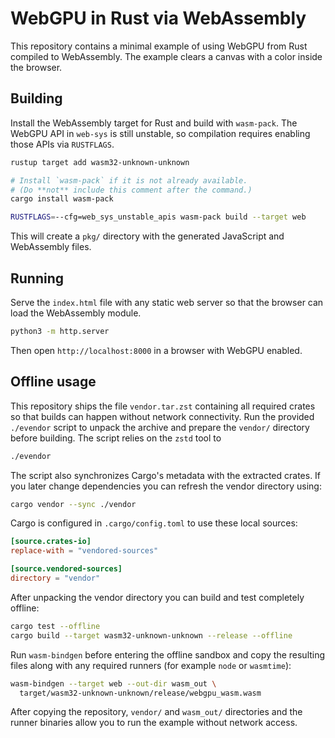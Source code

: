 # WebGPU in Rust via WebAssembly

This repository contains a minimal example of using WebGPU from Rust
compiled to WebAssembly. The example clears a canvas with a color
inside the browser.

## Building

Install the WebAssembly target for Rust and build with `wasm-pack`.
The WebGPU API in `web-sys` is still unstable, so compilation requires
enabling those APIs via `RUSTFLAGS`.

```bash
rustup target add wasm32-unknown-unknown

# Install `wasm-pack` if it is not already available.
# (Do **not** include this comment after the command.)
cargo install wasm-pack

RUSTFLAGS=--cfg=web_sys_unstable_apis wasm-pack build --target web
```

This will create a `pkg/` directory with the generated JavaScript and
WebAssembly files.

## Running

Serve the `index.html` file with any static web server so that the
browser can load the WebAssembly module.

```bash
python3 -m http.server
```

Then open `http://localhost:8000` in a browser with WebGPU enabled.

## Offline usage

This repository ships the file `vendor.tar.zst` containing all required
crates so that builds can happen without network connectivity.  Run the
provided `./evendor` script to unpack the archive and prepare the `vendor/`
directory before building. The script relies on the `zstd` tool to


```bash
./evendor
```

The script also synchronizes Cargo's metadata with the extracted crates. If
you later change dependencies you can refresh the vendor directory using:

```bash
cargo vendor --sync ./vendor
```

Cargo is configured in `.cargo/config.toml` to use these local sources:

```toml
[source.crates-io]
replace-with = "vendored-sources"

[source.vendored-sources]
directory = "vendor"
```

After unpacking the vendor directory you can build and test completely
offline:

```bash
cargo test --offline
cargo build --target wasm32-unknown-unknown --release --offline
```

Run `wasm-bindgen` before entering the offline sandbox and copy the resulting
files along with any required runners (for example `node` or `wasmtime`):

```bash
wasm-bindgen --target web --out-dir wasm_out \
  target/wasm32-unknown-unknown/release/webgpu_wasm.wasm
```

After copying the repository, `vendor/` and `wasm_out/` directories and the
runner binaries allow you to run the example without network access.
